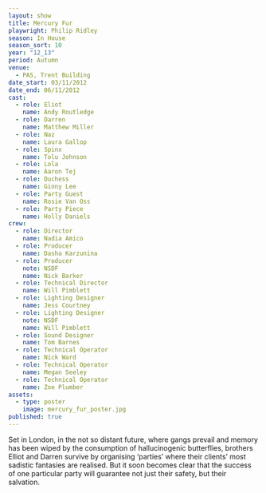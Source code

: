 ```yaml
---
layout: show
title: Mercury Fur
playwright: Philip Ridley
season: In House
season_sort: 10
year: "12_13"
period: Autumn
venue:
  - PAS, Trent Building
date_start: 03/11/2012
date_end: 06/11/2012
cast:
  - role: Eliot
    name: Andy Routledge
  - role: Darren
    name: Matthew Miller
  - role: Naz
    name: Laura Gallop
  - role: Spinx
    name: Tolu Johnson
  - role: Lola
    name: Aaron Tej
  - role: Duchess
    name: Ginny Lee
  - role: Party Guest
    name: Rosie Van Oss
  - role: Party Piece
    name: Holly Daniels
crew:
  - role: Director
    name: Nadia Amico
  - role: Producer
    name: Dasha Karzunina
  - role: Producer
    note: NSDF
    name: Nick Barker
  - role: Technical Director
    name: Will Pimblett
  - role: Lighting Designer
    name: Jess Courtney
  - role: Lighting Designer
    note: NSDF
    name: Will Pimblett
  - role: Sound Designer
    name: Tom Barnes
  - role: Technical Operator
    name: Nick Ward
  - role: Technical Operator
    name: Megan Seeley
  - role: Technical Operator
    name: Zoe Plumber
assets:
  - type: poster
    image: mercury_fur_poster.jpg
published: true
---
```


Set in London, in the not so distant future, where gangs prevail and memory has been wiped by the consumption of hallucinogenic butterflies, brothers Elliot and Darren survive by organising ‘parties’ where their clients’ most sadistic fantasies are realised. But it soon becomes clear that the success of one particular party will guarantee not just their safety, but their salvation.
